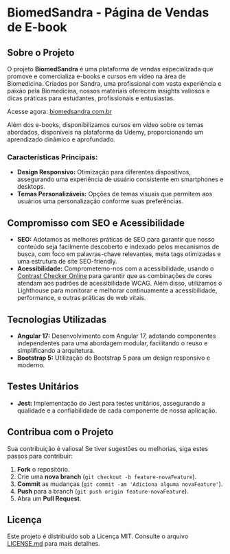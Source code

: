 # BiomedSandra - Página de Vendas de E-book

## Sobre o Projeto

O projeto **BiomedSandra** é uma plataforma de vendas especializada que promove e comercializa e-books e cursos em vídeo na área de Biomedicina. Criados por Sandra, uma profissional com vasta experiência e paixão pela Biomedicina, nossos materiais oferecem insights valiosos e dicas práticas para estudantes, profissionais e entusiastas.

Acesse agora: [biomedsandra.com.br](https://biomedsandra.com.br)

Além dos e-books, disponibilizamos cursos em vídeo sobre os temas abordados, disponíveis na plataforma da Udemy, proporcionando um aprendizado dinâmico e aprofundado.

### Características Principais:

- **Design Responsivo:** Otimização para diferentes dispositivos, assegurando uma experiência de usuário consistente em smartphones e desktops.
- **Temas Personalizáveis:** Opções de temas visuais que permitem aos usuários uma personalização conforme suas preferências.

## Compromisso com SEO e Acessibilidade

- **SEO:** Adotamos as melhores práticas de SEO para garantir que nosso conteúdo seja facilmente descoberto e indexado pelos mecanismos de busca, com foco em palavras-chave relevantes, meta tags otimizadas e uma estrutura de site SEO-friendly.
- **Acessibilidade:** Comprometemo-nos com a acessibilidade, usando o [Contrast Checker Online](https://contrastchecker.online/) para garantir que as combinações de cores atendam aos padrões de acessibilidade WCAG. Além disso, utilizamos o Lighthouse para monitorar e melhorar continuamente a acessibilidade, performance, e outras práticas de web vitais.

## Tecnologias Utilizadas

- **Angular 17:** Desenvolvimento com Angular 17, adotando componentes independentes para uma abordagem modular, facilitando o reuso e simplificando a arquitetura.
- **Bootstrap 5:** Utilização do Bootstrap 5 para um design responsivo e moderno.

## Testes Unitários

- **Jest:** Implementação do Jest para testes unitários, assegurando a qualidade e a confiabilidade de cada componente de nossa aplicação.

## Contribua com o Projeto

Sua contribuição é valiosa! Se tiver sugestões ou melhorias, siga estes passos para contribuir:
1. **Fork** o repositório.
2. Crie uma **nova branch** (`git checkout -b feature-novaFeature`).
3. **Commit** as mudanças (`git commit -am 'Adiciona alguma novaFeature'`).
4. **Push** para a branch (`git push origin feature-novaFeature`).
5. Abra um **Pull Request**.

## Licença

Este projeto é distribuído sob a Licença MIT. Consulte o arquivo [LICENSE.md](LICENSE.md) para mais detalhes.
